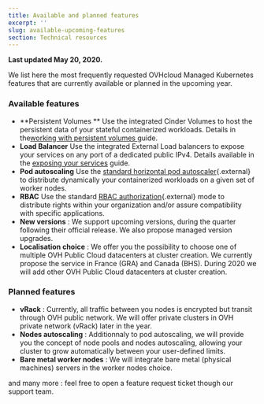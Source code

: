 ```yaml
---
title: Available and planned features
excerpt: ''
slug: available-upcoming-features
section: Technical resources
---
```


**Last updated May 20, 2020.**

We list here the most frequently requested OVHcloud Managed Kubernetes features that are currently available or planned in the upcoming year.

### Available features

- **Persistent Volumes ** Use the integrated Cinder Volumes to host the persistent data of your stateful containerized workloads. Details in the[working with persistent volumes ](../ovh-kubernetes-persistent-volumes/) guide.
- **Load Balancer** Use the integrated External Load balancers to expose your services on any port of a dedicated public IPv4. Details available in the [exposing your services](../using-lb/) guide.
- **Pod autoscaling** Use the  [standard horizontal pod autoscaler](https://kubernetes.io/docs/tasks/run-application/horizontal-pod-autoscale/){.external} to distribute dynamically your containerized workloads on a given set of worker nodes.
- **RBAC** Use the standard [RBAC authorization](https://kubernetes.io/docs/reference/access-authn-authz/rbac/){.external} mode to distribute rights within your organization and/or assure compatibility with specific applications.
- **New versions** : We support upcoming versions, during the quarter following their official release. We also propose managed version upgrades.
- **Localisation choice** : We offer you the possibility to choose one of multiple OVH Public Cloud datacenters at cluster creation. We currently propose the service in France (GRA) and Canada (BHS). During 2020 we will add other OVH Public Cloud datacenters at cluster creation.

### Planned features

- **vRack** : Currently, all traffic between you nodes is encrypted but transit through OVH public network. We will offer private clusters in OVH private network (vRack) later in the year.
- **Nodes autoscaling** : Additionnaly to pod autoscaling, we will provide you the concept of node pools and nodes autoscaling, allowing your cluster to grow automatically between your user-defined limits.
- **Bare metal worker nodes** : We will integrate bare metal (physical machines) servers in the worker nodes choice.

and many more : feel free to open a feature request ticket though our support team.
